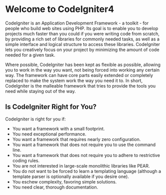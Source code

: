 # Welcome to CodeIgniter4

CodeIgniter is an Application Development Framework - a toolkit - for
people who build web sites using PHP. Its goal is to enable you to
develop projects much faster than you could if you were writing code
from scratch, by providing a rich set of libraries for commonly needed
tasks, as well as a simple interface and logical structure to access
these libraries. CodeIgniter lets you creatively focus on your project
by minimizing the amount of code needed for a given task.

Where possible, CodeIgniter has been kept as flexible as possible,
allowing you to work in the way you want, not being forced into working
any certain way. The framework can have core parts easily extended or
completely replaced to make the system work the way you need it to. In
short, CodeIgniter is the malleable framework that tries to provide the
tools you need while staying out of the way.

## Is CodeIgniter Right for You?

CodeIgniter is right for you if:

- You want a framework with a small footprint.
- You need exceptional performance.
- You want a framework that requires nearly zero configuration.
- You want a framework that does not require you to use the command
  line.
- You want a framework that does not require you to adhere to
  restrictive coding rules.
- You are not interested in large-scale monolithic libraries like PEAR.
- You do not want to be forced to learn a templating language (although
  a template parser is optionally available if you desire one).
- You eschew complexity, favoring simple solutions.
- You need clear, thorough documentation.

<div class="toctree" hidden="" titlesonly="">

self requirements credits psr License Agreement \<../license\>

</div>
